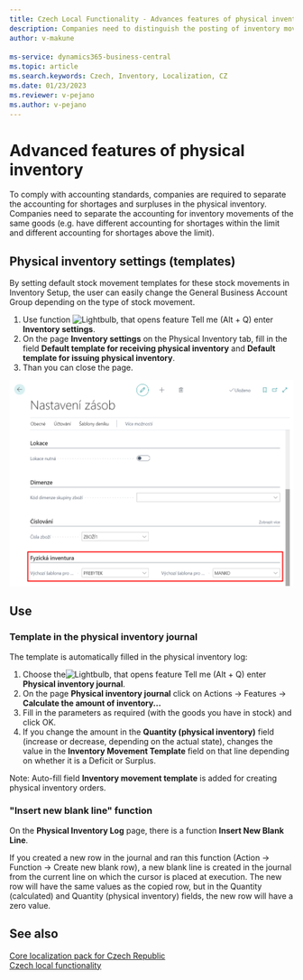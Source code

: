```yaml
---
title: Czech Local Functionality - Advances features of physical inventory 
description: Companies need to distinguish the posting of inventory movements of the same goods so they require line-break of physical inventory Journal line.
author: v-makune

ms-service: dynamics365-business-central
ms.topic: article
ms.search.keywords: Czech, Inventory, Localization, CZ
ms.date: 01/23/2023
ms.reviewer: v-pejano
ms.author: v-pejano
---
```



# Advanced features of physical inventory  

To comply with accounting standards, companies are required to separate the accounting for shortages and surpluses in the physical inventory.
Companies need to separate the accounting for inventory movements of the same goods (e.g. have different accounting for shortages within the limit and different accounting for shortages above the limit).

## Physical inventory settings (templates)

By setting default stock movement templates for these stock movements in Inventory Setup, the user can easily change the General Business Account Group depending on the type of stock movement.

1. Use function ![Lightbulb, that opens feature Tell me (Alt + Q)](../../media/ui-search/search_small.png "Tell me what do you want to do(Alt + Q)") enter **Inventory settings**.
2. On the page **Inventory settings** on the Physical Inventory tab, fill in the field **Default template for receiving physical inventory** and **Default template for issuing physical inventory**.
3. Than you can close the page.

![Physical inventory - advances features](Media/advances_features_physical_inventory.png)

## Use

### Template in the physical inventory journal

The template is automatically filled in the physical inventory log:

1. Choose the![Lightbulb, that opens feature Tell me (Alt + Q)](../../media/ui-search/search_small.png "Tell me what do you want to do(Alt + Q)") enter **Physical inventory journal**.
2. On the page **Physical inventory journal** click on Actions -> Features -> **Calculate the amount of inventory...**
3. Fill in the parameters as required (with the goods you have in stock) and click OK.
4. If you change the amount in the **Quantity (physical inventory)** field (increase or decrease, depending on the actual state), changes the value in the **Inventory Movement Template** field on that line depending on whether it is a Deficit or Surplus.

Note: Auto-fill field **Inventory movement template** is added for creating physical inventory orders.

### "Insert new blank line" function

 On the **Physical Inventory Log** page, there is a function **Insert New Blank Line**.

If you created a new row in the journal and ran this function (Action -> Function -> Create new blank row), a new blank line is created in the journal from the current line on which the cursor is placed at execution. The new row will have the same values as the copied row, but in the Quantity (calculated) and Quantity (physical inventory) fields, the new row will have a zero value.

## See also

[Core localization pack for Czech Republic](ui-extensions-core-localization-pack-cz.md)  
[Czech local functionality](czech-local-functionality.md)  
